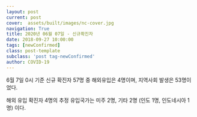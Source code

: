 ```yaml
---
layout: post
current: post
cover:  assets/built/images/nc-cover.jpg
navigation: True
title: 2020년 06월 07일 - 신규확진자
date: 2018-09-27 10:00:00
tags: [newConfirmed]
class: post-template
subclass: 'post tag-newConfirmed'
author: COVID-19
---
```


6월 7일 0시 기준 신규 확진자 57명 중 해외유입은 4명이며, 지역사회 발생은 53명이었다.

해외 유입 확진자 4명의 추정 유입국가는 미주 2명, 기타 2명 (인도 1명, 인도네시아 1명) 이다.